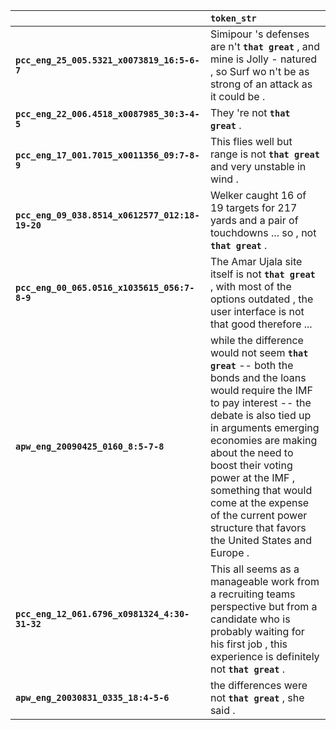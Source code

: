 |                                                 | `token_str`                                                                                                                                                                                                                                                                                                                                                                    |
|:------------------------------------------------|:-------------------------------------------------------------------------------------------------------------------------------------------------------------------------------------------------------------------------------------------------------------------------------------------------------------------------------------------------------------------------------|
| **`pcc_eng_25_005.5321_x0073819_16:5-6-7`**     | Simipour 's defenses are n't __`that great`__ , and mine is Jolly - natured , so Surf wo n't be as strong of an attack as it could be .                                                                                                                                                                                                                                        |
| **`pcc_eng_22_006.4518_x0087985_30:3-4-5`**     | They 're not __`that great`__ .                                                                                                                                                                                                                                                                                                                                                |
| **`pcc_eng_17_001.7015_x0011356_09:7-8-9`**     | This flies well but range is not __`that great`__ and very unstable in wind .                                                                                                                                                                                                                                                                                                  |
| **`pcc_eng_09_038.8514_x0612577_012:18-19-20`** | Welker caught 16 of 19 targets for 217 yards and a pair of touchdowns ... so , not __`that great`__ .                                                                                                                                                                                                                                                                          |
| **`pcc_eng_00_065.0516_x1035615_056:7-8-9`**    | The Amar Ujala site itself is not __`that great`__ , with most of the options outdated , the user interface is not that good therefore ...                                                                                                                                                                                                                                     |
| **`apw_eng_20090425_0160_8:5-7-8`**             | while the difference would not seem __`that great`__ -- both the bonds and the loans would require the IMF to pay interest -- the debate is also tied up in arguments emerging economies are making about the need to boost their voting power at the IMF , something that would come at the expense of the current power structure that favors the United States and Europe . |
| **`pcc_eng_12_061.6796_x0981324_4:30-31-32`**   | This all seems as a manageable work from a recruiting teams perspective but from a candidate who is probably waiting for his first job , this experience is definitely not __`that great`__ .                                                                                                                                                                                  |
| **`apw_eng_20030831_0335_18:4-5-6`**            | the differences were not __`that great`__ , she said .                                                                                                                                                                                                                                                                                                                         |